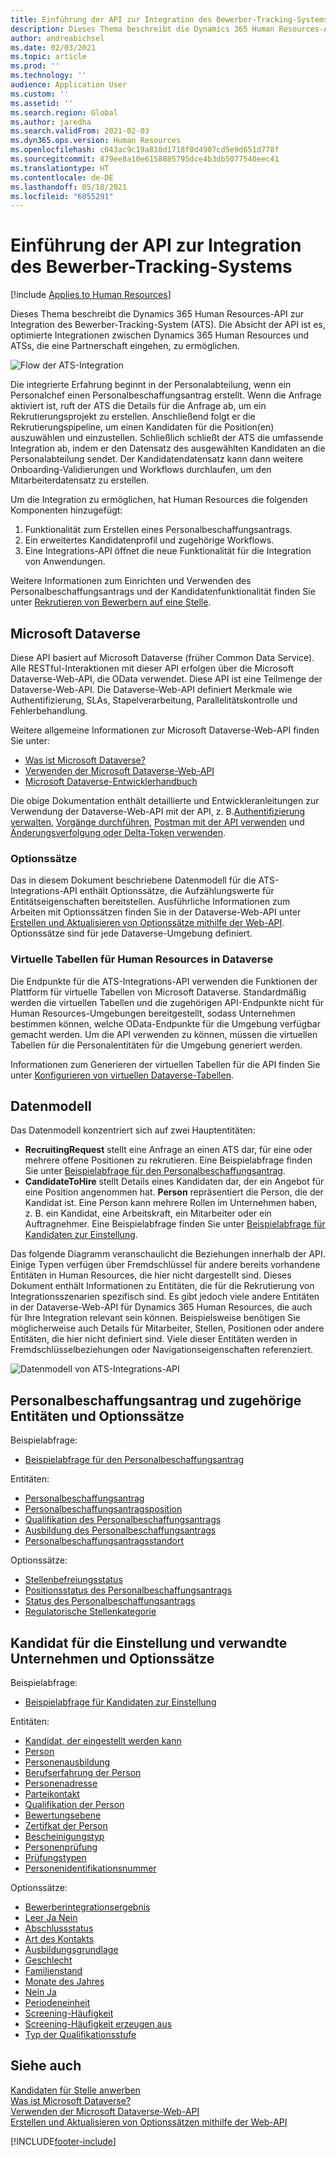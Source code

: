 ```yaml
---
title: Einführung der API zur Integration des Bewerber-Tracking-Systems
description: Dieses Thema beschreibt die Dynamics 365 Human Resources-API zur Integration des Bewerber-Tracking-System (ATS).
author: andreabichsel
ms.date: 02/03/2021
ms.topic: article
ms.prod: ''
ms.technology: ''
audience: Application User
ms.custom: ''
ms.assetid: ''
ms.search.region: Global
ms.author: jaredha
ms.search.validFrom: 2021-02-03
ms.dyn365.ops.version: Human Resources
ms.openlocfilehash: c043ac9c19a810d1718f0d4907cd5e9d651d778f
ms.sourcegitcommit: 879ee8a10e6158885795dce4b3db5077540eec41
ms.translationtype: HT
ms.contentlocale: de-DE
ms.lasthandoff: 05/18/2021
ms.locfileid: "6055291"
---
```

# <a name="applicant-tracking-system-integration-api-introduction"></a>Einführung der API zur Integration des Bewerber-Tracking-Systems

[!include [Applies to Human Resources](../includes/applies-to-hr.md)]

Dieses Thema beschreibt die Dynamics 365 Human Resources-API zur Integration des Bewerber-Tracking-System (ATS). Die Absicht der API ist es, optimierte Integrationen zwischen Dynamics 365 Human Resources und ATSs, die eine Partnerschaft eingehen, zu ermöglichen.

![Flow der ATS-Integration](media/hr-admin-integration-ats-api-introduction-flow.png)

Die integrierte Erfahrung beginnt in der Personalabteilung, wenn ein Personalchef einen Personalbeschaffungsantrag erstellt. Wenn die Anfrage aktiviert ist, ruft der ATS die Details für die Anfrage ab, um ein Rekrutierungsprojekt zu erstellen. Anschließend folgt er die Rekrutierungspipeline, um einen Kandidaten für die Position(en) auszuwählen und einzustellen. Schließlich schließt der ATS die umfassende Integration ab, indem er den Datensatz des ausgewählten Kandidaten an die Personalabteilung sendet. Der Kandidatendatensatz kann dann weitere Onboarding-Validierungen und Workflows durchlaufen, um den Mitarbeiterdatensatz zu erstellen.

Um die Integration zu ermöglichen, hat Human Resources die folgenden Komponenten hinzugefügt:

1.  Funktionalität zum Erstellen eines Personalbeschaffungsantrags.
2.  Ein erweitertes Kandidatenprofil und zugehörige Workflows.
3.  Eine Integrations-API öffnet die neue Funktionalität für die Integration von Anwendungen.

Weitere Informationen zum Einrichten und Verwenden des Personalbeschaffungsantrags und der Kandidatenfunktionalität finden Sie unter [Rekrutieren von Bewerbern auf eine Stelle](hr-personnel-recruit.md).

## <a name="microsoft-dataverse"></a>Microsoft Dataverse

Diese API basiert auf Microsoft Dataverse (früher Common Data Service). Alle RESTful-Interaktionen mit dieser API erfolgen über die Microsoft Dataverse-Web-API, die OData verwendet. Diese API ist eine Teilmenge der Dataverse-Web-API. Die Dataverse-Web-API definiert Merkmale wie Authentifizierung, SLAs, Stapelverarbeitung, Parallelitätskontrolle und Fehlerbehandlung.

Weitere allgemeine Informationen zur Microsoft Dataverse-Web-API finden Sie unter:

- [Was ist Microsoft Dataverse?](/powerapps/maker/data-platform/data-platform-intro)
- [Verwenden der Microsoft Dataverse-Web-API](/powerapps/developer/data-platform/webapi/overview)
- [Microsoft Dataverse-Entwicklerhandbuch](/powerapps/developer/data-platform)

Die obige Dokumentation enthält detaillierte und Entwickleranleitungen zur Verwendung der Dataverse-Web-API mit der API, z. B.[Authentifizierung verwalten](/powerapps/developer/data-platform/webapi/authenticate-web-api), [Vorgänge durchführen](/powerapps/developer/data-platform/webapi/perform-operations-web-api), [Postman mit der API verwenden](/powerapps/developer/data-platform/webapi/use-postman-web-api) und [Änderungsverfolgung oder Delta-Token verwenden](/powerapps/developer/data-platform/use-change-tracking-synchronize-data-external-systems).

### <a name="option-sets"></a>Optionssätze

Das in diesem Dokument beschriebene Datenmodell für die ATS-Integrations-API enthält Optionssätze, die Aufzählungswerte für Entitätseigenschaften bereitstellen. Ausführliche Informationen zum Arbeiten mit Optionssätzen finden Sie in der Dataverse-Web-API unter [Erstellen und Aktualisieren von Optionssätze mithilfe der Web-API](/powerapps/developer/data-platform/webapi/create-update-optionsets). Optionssätze sind für jede Dataverse-Umgebung definiert.

### <a name="virtual-tables-for-human-resources-in-dataverse"></a>Virtuelle Tabellen für Human Resources in Dataverse

Die Endpunkte für die ATS-Integrations-API verwenden die Funktionen der Plattform für virtuelle Tabellen von Microsoft Dataverse. Standardmäßig werden die virtuellen Tabellen und die zugehörigen API-Endpunkte nicht für Human Resources-Umgebungen bereitgestellt, sodass Unternehmen bestimmen können, welche OData-Endpunkte für die Umgebung verfügbar gemacht werden. Um die API verwenden zu können, müssen die virtuellen Tabellen für die Personalentitäten für die Umgebung generiert werden. 

Informationen zum Generieren der virtuellen Tabellen für die API finden Sie unter [Konfigurieren von virtuellen Dataverse-Tabellen](./hr-admin-integration-common-data-service-virtual-entities.md).

## <a name="data-model"></a>Datenmodell

Das Datenmodell konzentriert sich auf zwei Hauptentitäten:

- **RecruitingRequest** stellt eine Anfrage an einen ATS dar, für eine oder mehrere offene Positionen zu rekrutieren. Eine Beispielabfrage finden Sie unter [Beispielabfrage für den Personalbeschaffungsantrag](hr-admin-integration-ats-api-recruiting-request-example-query.md).
- **CandidateToHire** stellt Details eines Kandidaten dar, der ein Angebot für eine Position angenommen hat. **Person** repräsentiert die Person, die der Kandidat ist. Eine Person kann mehrere Rollen im Unternehmen haben, z. B. ein Kandidat, eine Arbeitskraft, ein Mitarbeiter oder ein Auftragnehmer. Eine Beispielabfrage finden Sie unter [Beispielabfrage für Kandidaten zur Einstellung](hr-admin-integration-ats-api-candidate-to-hire-example-query.md).

Das folgende Diagramm veranschaulicht die Beziehungen innerhalb der API. Einige Typen verfügen über Fremdschlüssel für andere bereits vorhandene Entitäten in Human Resources, die hier nicht dargestellt sind. Dieses Dokument enthält Informationen zu Entitäten, die für die Rekrutierung von Integrationsszenarien spezifisch sind. Es gibt jedoch viele andere Entitäten in der Dataverse-Web-API für Dynamics 365 Human Resources, die auch für Ihre Integration relevant sein können. Beispielsweise benötigen Sie möglicherweise auch Details für Mitarbeiter, Stellen, Positionen oder andere Entitäten, die hier nicht definiert sind. Viele dieser Entitäten werden in Fremdschlüsselbeziehungen oder Navigationseigenschaften referenziert.

![Datenmodell von ATS-Integrations-API](media/hr-admin-integration-ats-api-data-model.png)

## <a name="recruiting-request-and-related-entities-and-option-sets"></a>Personalbeschaffungsantrag und zugehörige Entitäten und Optionssätze

Beispielabfrage: 

- [Beispielabfrage für den Personalbeschaffungsantrag](hr-admin-integration-ats-api-recruiting-request-example-query.md)

Entitäten:

- [Personalbeschaffungsantrag](hr-admin-integration-ats-api-recruiting-request.md)
- [Personalbeschaffungsantragsposition](hr-admin-integration-ats-api-recruiting-request-position.md)
- [Qualifikation des Personalbeschaffungsantrags](hr-admin-integration-ats-api-recruiting-request-skill.md)
- [Ausbildung des Personalbeschaffungsantrags](hr-admin-integration-ats-api-recruiting-request-education.md)
- [Personalbeschaffungsantragsstandort](hr-admin-integration-ats-api-recruiting-request-location.md)

Optionssätze:

- [Stellenbefreiungsstatus](hr-admin-integration-ats-api-job-exempt-status.md)
- [Positionsstatus des Personalbeschaffungsantrags](hr-admin-integration-ats-api-recruiting-request-position-status.md)
- [Status des Personalbeschaffungsantrags](hr-admin-integration-ats-api-recruiting-request-status.md)
- [Regulatorische Stellenkategorie](hr-admin-integration-ats-api-regulatory-job-category.md)

## <a name="candidate-to-hire-and-related-entities-and-option-sets"></a>Kandidat für die Einstellung und verwandte Unternehmen und Optionssätze

Beispielabfrage:

- [Beispielabfrage für Kandidaten zur Einstellung](hr-admin-integration-ats-api-candidate-to-hire-example-query.md)

Entitäten:

- [Kandidat, der eingestellt werden kann](hr-admin-integration-ats-api-candidate-to-hire.md)
- [Person](hr-admin-integration-ats-api-person.md)
- [Personenausbildung](hr-admin-integration-ats-api-person-education.md)
- [Berufserfahrung der Person](hr-admin-integration-ats-api-person-professional-experience.md)
- [Personenadresse](hr-admin-integration-ats-api-person-address.md)
- [Parteikontakt](hr-admin-integration-ats-api-party-contact.md)
- [Qualifikation der Person](hr-admin-integration-ats-api-person-skill.md)
- [Bewertungsebene](hr-admin-integration-ats-api-rating-level.md)
- [Zertifkat der Person](hr-admin-integration-ats-api-person-certificate.md)
- [Bescheinigungstyp](hr-admin-integration-ats-api-certificate-type.md)
- [Personenprüfung](hr-admin-integration-ats-api-person-screening.md)
- [Prüfungstypen](hr-admin-integration-ats-api-screening-types.md)
- [Personenidentifikationsnummer](hr-admin-integration-ats-api-person-identification-number.md)

Optionssätze:

- [Bewerberintegrationsergebnis](hr-admin-integration-ats-api-applicant-integration-result.md)
- [Leer Ja Nein](hr-admin-integration-ats-api-blank-yes-no.md)
- [Abschlussstatus](hr-admin-integration-ats-api-completion-status.md)
- [Art des Kontakts](hr-admin-integration-ats-api-contact-type.md)
- [Ausbildungsgrundlage](hr-admin-integration-ats-api-education-credit-basis.md)
- [Geschlecht](hr-admin-integration-ats-api-gender.md)
- [Familienstand](hr-admin-integration-ats-api-marital-status.md)
- [Monate des Jahres](hr-admin-integration-ats-api-months-of-year.md)
- [Nein Ja](hr-admin-integration-ats-api-no-yes.md)
- [Periodeneinheit](hr-admin-integration-ats-api-period-unit.md)
- [Screening-Häufigkeit](hr-admin-integration-ats-api-screening-frequency.md)
- [Screening-Häufigkeit erzeugen aus](hr-admin-integration-ats-api-screening-frequency-generate-from.md)
- [Typ der Qualifikationsstufe](hr-admin-integration-ats-api-skill-level-type.md)

## <a name="see-also"></a>Siehe auch

[Kandidaten für Stelle anwerben](hr-personnel-recruit.md)<br>
[Was ist Microsoft Dataverse?](/powerapps/maker/data-platform/data-platform-intro)<br>
[Verwenden der Microsoft Dataverse-Web-API](/powerapps/developer/data-platform/webapi/overview)<br>
[Erstellen und Aktualisieren von Optionssätzen mithilfe der Web-API](/powerapps/developer/data-platform/webapi/create-update-optionsets)<br>

[!INCLUDE[footer-include](../includes/footer-banner.md)]